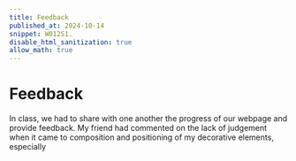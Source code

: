 ```yaml
---
title: Feedback
published_at: 2024-10-14
snippet: W012S1.
disable_html_sanitization: true
allow_math: true
---
```


# Feedback

In class, we had to share with one another the progress of our webpage and provide feedback. My friend had commented on the lack of judgement when it came to composition and positioning of my decorative elements, especially 

